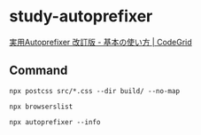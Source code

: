 # study-autoprefixer
[実用Autoprefixer 改訂版 - 基本の使い方 | CodeGrid](https://app.codegrid.net/entry/2019-autoprefixer-1)


## Command
```
npx postcss src/*.css --dir build/ --no-map
```

```
npx browserslist
```

```
npx autoprefixer --info
```
